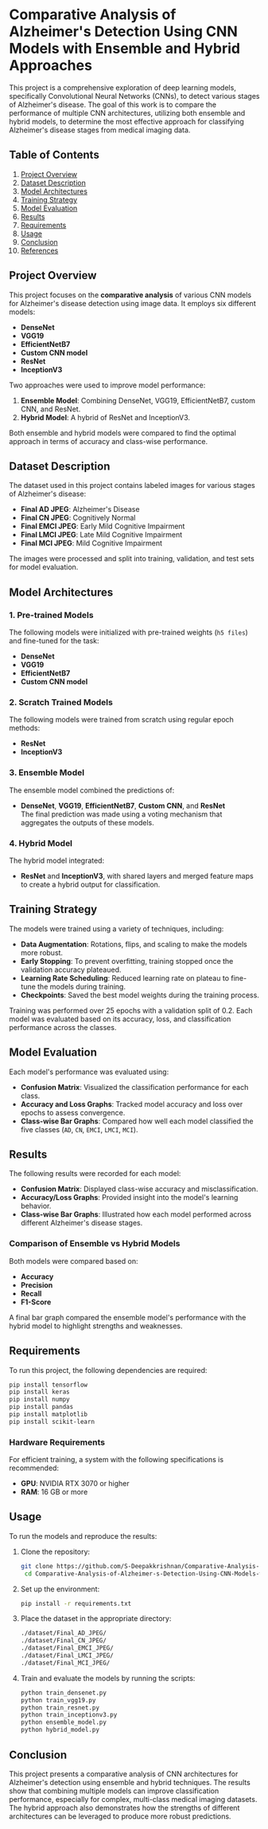 # Comparative Analysis of Alzheimer's Detection Using CNN Models with Ensemble and Hybrid Approaches

This project is a comprehensive exploration of deep learning models, specifically Convolutional Neural Networks (CNNs), to detect various stages of Alzheimer's disease. The goal of this work is to compare the performance of multiple CNN architectures, utilizing both ensemble and hybrid models, to determine the most effective approach for classifying Alzheimer's disease stages from medical imaging data.

## Table of Contents
1. [Project Overview](#project-overview)
2. [Dataset Description](#dataset-description)
3. [Model Architectures](#model-architectures)
4. [Training Strategy](#training-strategy)
5. [Model Evaluation](#model-evaluation)
6. [Results](#results)
7. [Requirements](#requirements)
8. [Usage](#usage)
9. [Conclusion](#conclusion)
10. [References](#references)

## Project Overview
This project focuses on the **comparative analysis** of various CNN models for Alzheimer's disease detection using image data. It employs six different models: 
- **DenseNet**
- **VGG19**
- **EfficientNetB7**
- **Custom CNN model**
- **ResNet**
- **InceptionV3**

Two approaches were used to improve model performance:
1. **Ensemble Model**: Combining DenseNet, VGG19, EfficientNetB7, custom CNN, and ResNet.
2. **Hybrid Model**: A hybrid of ResNet and InceptionV3.

Both ensemble and hybrid models were compared to find the optimal approach in terms of accuracy and class-wise performance.

## Dataset Description
The dataset used in this project contains labeled images for various stages of Alzheimer's disease:
- **Final AD JPEG**: Alzheimer's Disease
- **Final CN JPEG**: Cognitively Normal
- **Final EMCI JPEG**: Early Mild Cognitive Impairment
- **Final LMCI JPEG**: Late Mild Cognitive Impairment
- **Final MCI JPEG**: Mild Cognitive Impairment

The images were processed and split into training, validation, and test sets for model evaluation.

## Model Architectures
### 1. Pre-trained Models
The following models were initialized with pre-trained weights (`h5 files`) and fine-tuned for the task:
- **DenseNet**
- **VGG19**
- **EfficientNetB7**
- **Custom CNN model**

### 2. Scratch Trained Models
The following models were trained from scratch using regular epoch methods:
- **ResNet**
- **InceptionV3**

### 3. Ensemble Model
The ensemble model combined the predictions of:
- **DenseNet**, **VGG19**, **EfficientNetB7**, **Custom CNN**, and **ResNet**  
The final prediction was made using a voting mechanism that aggregates the outputs of these models.

### 4. Hybrid Model
The hybrid model integrated:
- **ResNet** and **InceptionV3**, with shared layers and merged feature maps to create a hybrid output for classification.

## Training Strategy
The models were trained using a variety of techniques, including:
- **Data Augmentation**: Rotations, flips, and scaling to make the models more robust.
- **Early Stopping**: To prevent overfitting, training stopped once the validation accuracy plateaued.
- **Learning Rate Scheduling**: Reduced learning rate on plateau to fine-tune the models during training.
- **Checkpoints**: Saved the best model weights during the training process.

Training was performed over 25 epochs with a validation split of 0.2. Each model was evaluated based on its accuracy, loss, and classification performance across the classes.

## Model Evaluation
Each model's performance was evaluated using:
- **Confusion Matrix**: Visualized the classification performance for each class.
- **Accuracy and Loss Graphs**: Tracked model accuracy and loss over epochs to assess convergence.
- **Class-wise Bar Graphs**: Compared how well each model classified the five classes (`AD`, `CN`, `EMCI`, `LMCI`, `MCI`).

## Results
The following results were recorded for each model:
- **Confusion Matrix**: Displayed class-wise accuracy and misclassification.
- **Accuracy/Loss Graphs**: Provided insight into the model's learning behavior.
- **Class-wise Bar Graphs**: Illustrated how each model performed across different Alzheimer's disease stages.

### Comparison of Ensemble vs Hybrid Models
Both models were compared based on:
- **Accuracy**
- **Precision**
- **Recall**
- **F1-Score**
  
A final bar graph compared the ensemble model's performance with the hybrid model to highlight strengths and weaknesses.

## Requirements
To run this project, the following dependencies are required:
```bash
pip install tensorflow
pip install keras
pip install numpy
pip install pandas
pip install matplotlib
pip install scikit-learn
```

### Hardware Requirements
For efficient training, a system with the following specifications is recommended:
- **GPU**: NVIDIA RTX 3070 or higher
- **RAM**: 16 GB or more

## Usage
To run the models and reproduce the results:
1. Clone the repository:
   ```bash
   git clone https://github.com/S-Deepakkrishnan/Comparative-Analysis-of-Alzheimer-s-Detection-Using-CNN-Models-with-Ensemble-and-Hybrid-Approaches.git
    cd Comparative-Analysis-of-Alzheimer-s-Detection-Using-CNN-Models-with-Ensemble-and-Hybrid-Approaches

   ```
2. Set up the environment:
   ```bash
   pip install -r requirements.txt
   ```
3. Place the dataset in the appropriate directory:
   ```bash
   ./dataset/Final_AD_JPEG/
   ./dataset/Final_CN_JPEG/
   ./dataset/Final_EMCI_JPEG/
   ./dataset/Final_LMCI_JPEG/
   ./dataset/Final_MCI_JPEG/
   ```
4. Train and evaluate the models by running the scripts:
   ```bash
   python train_densenet.py
   python train_vgg19.py
   python train_resnet.py
   python train_inceptionv3.py
   python ensemble_model.py
   python hybrid_model.py
   ```

## Conclusion
This project presents a comparative analysis of CNN architectures for Alzheimer's detection using ensemble and hybrid techniques. The results show that combining multiple models can improve classification performance, especially for complex, multi-class medical imaging datasets. The hybrid approach also demonstrates how the strengths of different architectures can be leveraged to produce more robust predictions.

